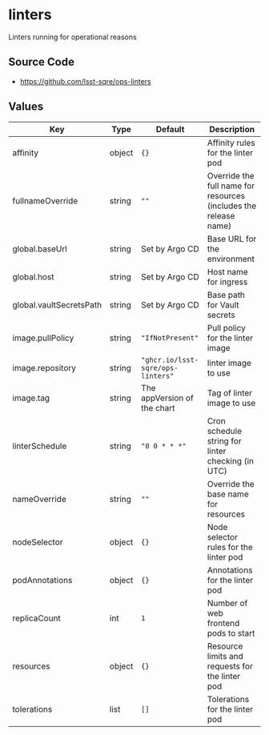 # linters

Linters running for operational reasons

## Source Code

* <https://github.com/lsst-sqre/ops-linters>

## Values

| Key | Type | Default | Description |
|-----|------|---------|-------------|
| affinity | object | `{}` | Affinity rules for the linter pod |
| fullnameOverride | string | `""` | Override the full name for resources (includes the release name) |
| global.baseUrl | string | Set by Argo CD | Base URL for the environment |
| global.host | string | Set by Argo CD | Host name for ingress |
| global.vaultSecretsPath | string | Set by Argo CD | Base path for Vault secrets |
| image.pullPolicy | string | `"IfNotPresent"` | Pull policy for the linter image |
| image.repository | string | `"ghcr.io/lsst-sqre/ops-linters"` | linter image to use |
| image.tag | string | The appVersion of the chart | Tag of linter image to use |
| linterSchedule | string | `"0 0 * * *"` | Cron schedule string for linter checking (in UTC) |
| nameOverride | string | `""` | Override the base name for resources |
| nodeSelector | object | `{}` | Node selector rules for the linter pod |
| podAnnotations | object | `{}` | Annotations for the linter pod |
| replicaCount | int | `1` | Number of web frontend pods to start |
| resources | object | `{}` | Resource limits and requests for the linter pod |
| tolerations | list | `[]` | Tolerations for the linter pod |